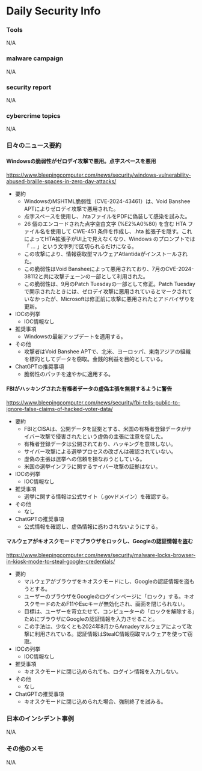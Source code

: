# Daily Security Info

### Tools
N/A

### malware campaign
N/A

### security report
N/A

### cybercrime topics
N/A

### 日々のニュース要約

#### Windowsの脆弱性がゼロデイ攻撃で悪用。点字スペースを悪用
https://www.bleepingcomputer.com/news/security/windows-vulnerability-abused-braille-spaces-in-zero-day-attacks/

- 要約
    - WindowsのMSHTML脆弱性（CVE-2024-43461）は、Void Banshee APTによりゼロデイ攻撃で悪用された。
    - 点字スペースを使用し、.htaファイルをPDFに偽装して感染を試みた。
    - 26 個のエンコードされた点字空白文字 (%E2%A0%80) を含む HTA ファイル名を使用して CWE-451 条件を作成し、.hta 拡張子を隠す。これによってHTA拡張子がUI上で見えなくなり、Windows のプロンプトでは「 ... 」という文字列で区切られるだけになる。
    - この攻撃により、情報窃取型マルウェアAtlantidaがインストールされた。
    - この脆弱性はVoid Bansheeによって悪用されており、7月のCVE-2024-38112と共に攻撃チェーンの一部として利用された。
    - この脆弱性は、9月のPatch Tuesdayの一部として修正。Patch Tuesdayで開示されたときには、ゼロデイ攻撃に悪用されているとマークされていなかったが、Microsoftは修正前に攻撃に悪用されたとアドバイザりを更新。
- IOCの列挙
    - IOC情報なし
- 推奨事項
    - Windowsの最新アップデートを適用する。
- その他
    - 攻撃者はVoid Banshee APTで、北米、ヨーロッパ、東南アジアの組織を標的としてデータを窃取。金銭的利益を目的としている。
- ChatGPTの推奨事項
    - 脆弱性のパッチを速やかに適用する。

#### FBIがハッキングされた有権者データの虚偽主張を無視するように警告
https://www.bleepingcomputer.com/news/security/fbi-tells-public-to-ignore-false-claims-of-hacked-voter-data/

- 要約
    - FBIとCISAは、公開データを証拠とする、米国の有権者登録データがサイバー攻撃で侵害されたという虚偽の主張に注意を促した。
    - 有権者登録データは公開されており、ハッキングを意味しない。
    - サイバー攻撃による選挙プロセスの改ざんは確認されていない。
    - 虚偽の主張は選挙への信頼を損なおうとしている。
    - 米国の選挙インフラに関するサイバー攻撃の証拠はない。
- IOCの列挙
    - IOC情報なし
- 推奨事項
    - 選挙に関する情報は公式サイト（.govドメイン）を確認する。
- その他
    - なし
- ChatGPTの推奨事項
    - 公式情報を確認し、虚偽情報に惑わされないようにする。

#### マルウェアがキオスクモードでブラウザをロックし、Googleの認証情報を盗む
https://www.bleepingcomputer.com/news/security/malware-locks-browser-in-kiosk-mode-to-steal-google-credentials/

- 要約
    - マルウェアがブラウザをキオスクモードにし、Googleの認証情報を盗もうとする。
    - ユーザーのブラウザをGoogleのログインページに「ロック」する。キオスクモードのためF11やEscキーが無効化され、画面を閉じられない。
    - 目標は、ユーザーを苛立たせて、コンピューターの「ロックを解除する」ためにブラウザにGoogleの認証情報を入力させること。
    - この手法は、少なくとも2024年8月からAmadeyマルウェアによって攻撃に利用されている。認証情報はStealC情報窃取マルウェアを使って窃取。
- IOCの列挙
    - IOC情報なし
- 推奨事項
    - キオスクモードに閉じ込められても、ログイン情報を入力しない。
- その他
    - なし
- ChatGPTの推奨事項
    - キオスクモードに閉じ込められた場合、強制終了を試みる。

### 日本のインシデント事例
N/A

### その他のメモ
N/A